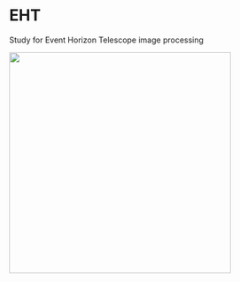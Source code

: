 # EHT
Study for Event Horizon Telescope image processing


<img src="eht_result/resultsuv.pdf" width = "400" height="400"/>

